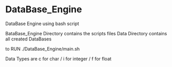 # DataBase_Engine
DataBase Engine using bash script

BataBase_Engine Directory contains the scripts files
Data Directory contains all created DataBases

to RUN
./DataBase_Engine/main.sh

Data Types are c for char / i for  integer / f for float
